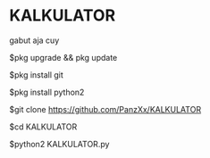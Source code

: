 # KALKULATOR
gabut aja cuy


$pkg upgrade && pkg update

$pkg install git

$pkg install python2

$git clone https://github.com/PanzXx/KALKULATOR

$cd KALKULATOR

$python2 KALKULATOR.py
